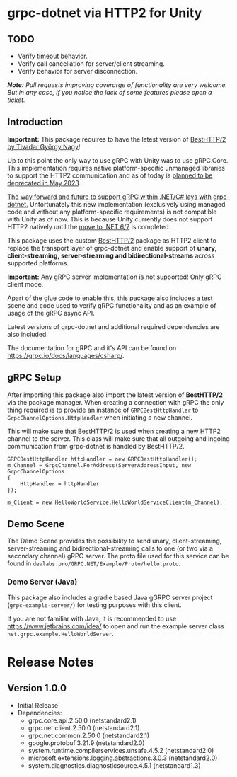 # grpc-dotnet via HTTP2 for Unity

## TODO
 - Verify timeout behavior.
 - Verify call cancellation for server/client streaming.
 - Verify behavior for server disconnection.

***Note:** Pull requests improving coverarge of functionality are very welcome. But in any case, if you notice the lack of some features please open a ticket.*

## Introduction

**Important:** This package requires to have the latest version of [BestHTTP/2 by Tivadar György Nagy](https://assetstore.unity.com/packages/tools/network/best-http-2-155981)!

Up to this point the only way to use gRPC with Unity was to use gRPC.Core. This implementation requires native platform-specific unmanaged libraries to support the HTTP2 communication and as of today is [planned to be deprecated in May 2023](https://grpc.io/blog/grpc-csharp-future/).

[The way forward and future to support gRPC within .NET/C# lays with grpc-dotnet.](https://forum.unity.com/threads/unity-future-net-development-status.1092205/) Unfortunately this new implementation (exclusively using managed code and without any platform-specific requirements) is not compatible with Unity as of now. This is because Unity currently does not support HTTP2 natively until the [move to .NET 6/7](https://forum.unity.com/threads/unity-future-net-development-status.1092205/) is completed.

This package uses the custom [BestHTTP/2](https://assetstore.unity.com/packages/tools/network/best-http-2-155981) package as HTTP2 client to replace the transport layer of grpc-dotnet and enable support of **unary, client-streaming, server-streaming and bidirectional-streams** across supported platforms.

**Important:** Any gRPC server implementation is not supported! Only gRPC client mode.

Apart of the glue code to enable this, this package also includes a test scene and code used to verify gRPC functionality and as an example of usage of the gRPC async API.

Latest versions of grpc-dotnet and additional required dependencies are also included.

The documentation for gRPC and it's API can be found on https://grpc.io/docs/languages/csharp/.

## gRPC Setup

After importing this package also import the latest version of **BestHTTP/2** via the package manager.
When creating a connection with gRPC the only thing required is to provide an instance of `GRPCBestHttpHandler` to `GrpcChannelOptions.HttpHandler` when initiating a new channel.

This will make sure that BestHTTP/2 is used when creating a new HTTP2 channel to the server. 
This class will make sure that all outgoing and ingoing communication from grpc-dotnet is handled by BestHTTP/2.

```
GRPCBestHttpHandler httpHandler = new GRPCBestHttpHandler();
m_Channel = GrpcChannel.ForAddress(ServerAddressInput, new GrpcChannelOptions
{
    HttpHandler = httpHandler
});

m_Client = new HelloWorldService.HelloWorldServiceClient(m_Channel);
```

## Demo Scene

The Demo Scene provides the possibility to send unary, client-streaming, server-streaming and bidirectional-streaming calls to one (or two via a secondary channel) gRPC server. The proto file used for this service can be found in `devlabs.pro/GRPC.NET/Example/Proto/hello.proto`.


### Demo Server (Java)

This package also includes a gradle based Java gGRPC server project (`grpc-example-server/`) for testing purposes with this client. 

If you are not familiar with Java, it is recommended to use https://www.jetbrains.com/idea/ to open and run the example server class `net.grpc.example.HelloWorldServer`.

# Release Notes

## Version 1.0.0
- Initial Release
- Dependencies:
    - grpc.core.api.2.50.0 (netstandard2.1)
    - grpc.net.client.2.50.0 (netstandard2.1)
    - grpc.net.common.2.50.0 (netstandard2.1)
    - google.protobuf.3.21.9 (netstandard2.0)
    - system.runtime.compilerservices.unsafe.4.5.2 (netstandard2.0)
    - microsoft.extensions.logging.abstractions.3.0.3 (netstandard2.0)
    - system.diagnostics.diagnosticsource.4.5.1 (netstandard1.3)
